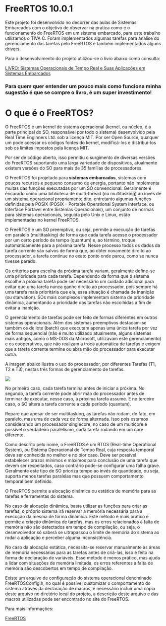 # FreeRTOS 10.0.1


Este projeto foi desenvolvido no decorrer das aulas de Sistemas Embarcados com o  objetivo de observar na pratica como é o funcionamento do FreeRTOS em um sistema embarcado, para este trabalho utilizamos o TIVA C.
Foram implementados algumas tarefas para analise do gerenciamento das tarefas pelo FreeRTOS e também implementados alguns drivers.

Para o desenvolvimento do projeto utilizou-se o livro abaixo como consulta:

<a href="https://www.blucher.com.br/livro/detalhes/sistemas-operacionais-de-tempo-real-e-sua-aplicacao-em-sistemas-embarcados-1493">LIVRO: Sistemas Operacionais de Tempo Real e Suas Aplicações em Sistemas Embarcados</a>

### Para quem quer entender um pouco mais como funciona minha sugestão é que se compre o livro, é um super investimento!

# O que é o FreeRTOS?

O FreeRTOS é um kernel de sistema operacional (kernel, ou núcleo, é a parte principal do SO, responsável por todo o sistema) desenvolvido pela Real Time Enginners Ltd. sob a licença MIT. Por ser Open Source, qualquer um pode acessar os códigos fontes do kernel, modificá-los e distribuí-los sob os limites impostos pela licença MIT.

Por ser de código aberto, isso permitiu o surgimento de diversas versões do FreeRTOS suportando uma larga variedade de dispositivos, atualmente existem versões do SO para mais de 35 famílias de processadores.

O FreeRTOS foi projetado para **sistemas embarcados**, sistemas com poucos recursos e pequeno consumo de energia, portanto não implementa muitas das funções executadas por um SO convencional. Geralmente é encarado como uma biblioteca de multi-thread (ou multitasking) ao invés de um sistema operacional propriamente dito, entretanto algumas funções definidas pela POSIX (POSIX – Portable Operational System Interface, ou Interface Portável entre Sistemas Operacionais),  um conjunto de normas para sistemas operacionais, seguida pelo Unix e Linux, estão implementadas no kernel FreeRTOS.

O FreeRTOS é um SO preemptivo, ou seja, permite a execução de tarefas em paralelo (multitasking) de forma que cada tarefa acesse o processador por um certo período de tempo (quantum) e, ao término, troque automaticamente para a próxima tarefa. Nesse processo todos os dados da tarefa corrente são salvos de forma que, ao obter novamente direito ao processador, a tarefa continue no exato ponto onde parou, como se nunca tivesse parado.

Os critérios para escolha da próxima tarefa variam, geralmente define-se uma prioridade para cada tarefa. Dependendo da forma que o sistema escolhe a próxima tarefa pode ser necessário um cuidado adicional para evitar que uma tarefa nunca ganhe direito ao processador, pois sempre há uma tarefa mais prioritária que ela, essa situação é chamada de inanição (ou starvation). SOs mais complexos implementam sistema de prioridade dinâmica, aumentando a prioridade das tarefas não escolhidas a fim de evitar a inanição.

O gerenciamento de tarefas pode ser feito de formas diferentes em outros sistemas operacionais. Além dos sistemas preemptivos destacam-se também os de lote (batch) que executam apenas uma única tarefa por vez de forma sequencial (não é muito utilizado atualmente, alguns sistemas mais antigos, como o MS-DOS da Microsoft, utilizavam este gerenciamento) e os cooperativos, que não realizam a troca automática de tarefas e exigem que a tarefa corrente termine ou abra mão do processador para executar outra.

A imagem abaixo ilustra o uso do processador, por diferentes Tarefas (T1, T2 e T3), nestas três formas de gerenciamento de tarefas.

<img src=”https://uploads.filipeflop.com/2019/10/Imagem3.png”>

No primeiro caso, cada tarefa termina antes de iniciar a próxima. No segundo, a tarefa corrente pode abrir mão do processador antes de terminar de executar, nesse caso, a próxima tarefa assume. E no terceiro caso, o SO altera a tarefa corrente a cada período (quantum).

Repare que apesar de ser multitasking, as tarefas não rodam, de fato, em paralelo, mas uma de cada vez de forma alternada. Isso pois estamos considerando um processador singlecore, no caso de um multicore é possível o verdadeiro paralelismo, cada tarefa rodando em um core diferente.

Como descrito pelo nome, o FreeRTOS é um RTOS (Real-time Operational System), ou Sistema Operacional de Tempo Real, cuja resposta temporal deve ser conhecida no melhor e no pior caso. Deve ser possível estabelecer prazos mínimos e máximos para conclusão de uma tarefa que devem ser respeitados, caso contrário pode-se configurar uma falha grave. Geralmente este tipo de SO prioriza tempo ao invés de quantidade, ou seja, suporta menos tarefas paralelas mas que possuem comportamento temporal bem definido.

O FreeRTOS permite a alocação dinâmica ou estática de memória para as tarefas e ferramentas do sistema.

No caso da alocação dinâmica, basta utilizar as funções para criar as tarefas, o próprio sistema irá reservar a memória necessária para a execução da mesma de forma dinâmica. Este método é mais prático e permite a criação dinâmica de tarefas, mas os erros relacionados à falta de memória não são detectados em tempo de compilação, ou seja, o desenvolvedor só saberá se ultrapassou o limite de memória do sistema ao rodar a aplicação e perceber alguma inconsistência.

No caso da alocação estática, necessita-se reservar manualmente as áreas de memória necessárias para as tarefas antes de criá-las, isso é feito na forma de declaração de variáveis. Esse método é menos prático, mas ajuda a lidar com situações de memória limitada, os erros referentes a falta de memória são descobertos em tempo de compilação.

Existe um arquivo de configuração do sistema operacional denominado FreeRTOSConfig.h, no qual é possível customizar o comportamento do sistema através da declaração de macros, é necessário incluir uma cópia deste arquivo no diretório local do projeto, a descrição deste arquivo e das macros utilizadas pode ser encontrado no site do FreeRTOS.

Para mais informações:

<a href="https://github.com/freertos/freertos">FreeRTOS</a>

